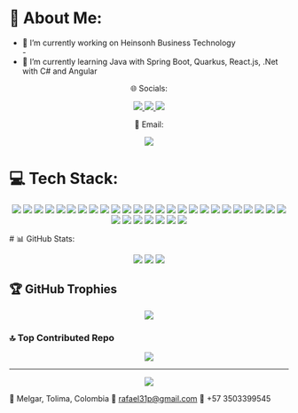 # 💫 About Me:
- 🔭 I’m currently working on Heinsonh Business Technology<br>- 
- 🌱 I’m currently learning Java with Spring Boot, Quarkus, React.js, .Net with C# and Angular


<p align="center"> 🌐 Socials:</p>

<p align="center">
  <a href="https://facebook.com/rafael31p">
    <img src="https://img.shields.io/badge/Facebook-%231877F2.svg?logo=Facebook&logoColor=white" />
  </a>
  <a href="https://instagram.com/rafael3101p">
    <img src="https://img.shields.io/badge/Instagram-%23E4405F.svg?logo=Instagram&logoColor=white" />
  </a>
  <a href="https://linkedin.com/in/rafael31p">
    <img src="https://img.shields.io/badge/LinkedIn-%230077B5.svg?logo=linkedin&logoColor=white" />
  </a>
</p>
<p align="center">
  📧 Email:
</p>

<p align="center">
  <a href="mailto:rafael31p@gmail.com">
    <img src="https://img.shields.io/badge/Email-rafael31p%40gmail.com-blue" />
  </a>
</p>


# 💻 Tech Stack:
<p align="center">
  <img src="https://img.shields.io/badge/c-%2300599C.svg?style=flat&logo=c&logoColor=white" />
  <img src="https://img.shields.io/badge/c%23-%23239120.svg?style=flat&logo=c-sharp&logoColor=white" />
  <img src="https://img.shields.io/badge/c++-%2300599C.svg?style=flat&logo=c%2B%2B&logoColor=white" />
  <img src="https://img.shields.io/badge/java-%23ED8B00.svg?style=flat&logo=java&logoColor=white" />
  <img src="https://img.shields.io/badge/html5-%23E34F26.svg?style=flat&logo=html5&logoColor=white" />
  <img src="https://img.shields.io/badge/css3-%231572B6.svg?style=flat&logo=css3&logoColor=white" />
  <img src="https://img.shields.io/badge/Apache%20Groovy-4298B8.svg?style=flat&logo=Apache+Groovy&logoColor=white" />
  <img src="https://img.shields.io/badge/javascript-%23323330.svg?style=flat&logo=javascript&logoColor=%23F7DF1E" />
  <img src="https://img.shields.io/badge/kotlin-%230095D5.svg?style=flat&logo=kotlin&logoColor=white" />
  <img src="https://img.shields.io/badge/python-3670A0?style=flat&logo=python&logoColor=ffdd54" />
  <img src="https://img.shields.io/badge/azure-%230072C6.svg?style=flat&logo=azure-devops&logoColor=white" />
  <img src="https://img.shields.io/badge/Google%20Cloud-%234285F4.svg?style=flat&logo=google-cloud&logoColor=white" />
  <img src="https://img.shields.io/badge/heroku-%23430098.svg?style=flat&logo=heroku&logoColor=white" />
  <img src="https://img.shields.io/badge/Oracle-F80000?style=flat&logo=oracle&logoColor=white" />
  <img src="https://img.shields.io/badge/angular-%23DD0031.svg?style=flat&logo=angular&logoColor=white" />
  <img src="https://img.shields.io/badge/.NET-5C2D91?style=flat&logo=.net&logoColor=white" />
  <img src="https://img.shields.io/badge/spring-%236DB33F.svg?style=flat&logo=spring&logoColor=white" />
  <img src="https://img.shields.io/badge/react-%2320232a.svg?style=flat&logo=react&logoColor=%2361DAFB" />
  <img src="https://img.shields.io/badge/node.js-6DA55F?style=flat&logo=node.js&logoColor=white" />
  <img src="https://img.shields.io/badge/apache-%23D42029.svg?style=flat&logo=apache&logoColor=white" />
  <img src="https://img.shields.io/badge/jenkins-%232C5263.svg?style=flat&logo=jenkins&logoColor=white" />
  <img src="https://img.shields.io/badge/Apache%20Maven-C71A36?style=flat&logo=Apache%20Maven&logoColor=white" />
  <img src="https://img.shields.io/badge/postgres-%23316192.svg?style=flat&logo=postgresql&logoColor=white" />
  <img src="https://img.shields.io/badge/mysql-%2300f.svg?style=flat&logo=mysql&logoColor=white" />
  <img src="https://img.shields.io/badge/MongoDB-%234ea94b.svg?style=flat&logo=mongodb&logoColor=white" />
  <img src="https://img.shields.io/badge/figma-%23F24E1E.svg?style=flat&logo=figma&logoColor=white" />
  <img src="https://img.shields.io/badge/pandas-%23150458.svg?style=flat&logo=pandas&logoColor=white" />
  <img src="https://img.shields.io/badge/numpy-%23013243.svg?style=flat&logo=numpy&logoColor=white" />
  <img src="https://img.shields.io/badge/Linux-FCC624?style=flat&logo=linux&logoColor=black" />
  <img src="https://img.shields.io/badge/Postman-FF6C37?style=flat&logo=postman&logoColor=white" />
  <img src="https://img.shields.io/badge/jira-%230A0FFF.svg?style=flat&logo=jira&logoColor=white" />
  <img src="https://img.shields.io/badge/docker-%230db7ed.svg?style=flat&logo=docker&logoColor=white" />
</p>
# 📊 GitHub Stats:
<p align="center">
  <img src="https://github-readme-stats.vercel.app/api?username=rafael31p&theme=dark&hide_border=true&include_all_commits=false&count_private=true" />
  <img src="https://github-readme-streak-stats.herokuapp.com/?user=rafael31p&theme=dark&hide_border=true" />
  <img src="https://github-readme-stats.vercel.app/api/top-langs/?username=rafael31p&theme=dark&hide_border=true&include_all_commits=false&count_private=true&layout=compact" />
</p>


## 🏆 GitHub Trophies
<p align ="center">
  <img src="https://github-profile-trophy.vercel.app/?username=rafael31p&theme=radical&no-frame=true&no-bg=false&margin-w=4" />
</p>

### 🔝 Top Contributed Repo
<p align ="center">
  <img src = "https://github-contributor-stats.vercel.app/api?username=rafael31p&limit=5&theme=dracula&combine_all_yearly_contributions=true"/>
</p>
<hr>
<p align="center">
  <a href="https://visitcount.itsvg.in">
    <img src="https://visitcount.itsvg.in/api?id=rafael31p&icon=0&color=0" />
  </a>
</p>

<!-- Proudly created with GPRM ( https://gprm.itsvg.in ) -->

📍 Melgar, Tolima, Colombia
📧 rafael31p@gmail.com
📱 +57 3503399545
